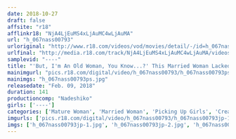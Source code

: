 ```yaml
---
date: 2018-10-27
draft: false
affsite: "r18"
afflinkr18: "NjA4LjEuMS4xLjAuMC4wLjAuMA"
url: "h_067nass00793"
urloriginal: "http://www.r18.com/videos/vod/movies/detail/-/id=h_067nass00793"
urlfinal: "http://media.r18.com/track/NjA4LjEuMS4xLjAuMC4wLjAuMA/videos/vod/movies/detail/-/id=h_067nass00793"
samplevid: "----"
title: "'But, I'm An Old Woman, You Know...?' This Married Woman Lacked Confidence, But When Our Eyes Met She Turned Into A Horny Pussy Pumping Creampie Whore Thank You, That Was Delicious!!"
mainimgurl: "pics.r18.com/digital/video/h_067nass00793/h_067nass00793ps.jpg"
mainimgs: "h_067nass00793ps.jpg"
releasedate: "Feb. 09, 2018"
duration: 141
productioncomp: "Nadeshiko"
girls: ['----']
categories: ['Mature Woman', 'Married Woman', 'Picking Up Girls', 'Creampie', 'Hi-Def']
imgurls: ['pics.r18.com/digital/video/h_067nass00793/h_067nass00793jp-1.jpg', 'pics.r18.com/digital/video/h_067nass00793/h_067nass00793jp-2.jpg', 'pics.r18.com/digital/video/h_067nass00793/h_067nass00793jp-3.jpg', 'pics.r18.com/digital/video/h_067nass00793/h_067nass00793jp-4.jpg', 'pics.r18.com/digital/video/h_067nass00793/h_067nass00793jp-5.jpg', 'pics.r18.com/digital/video/h_067nass00793/h_067nass00793jp-6.jpg', 'pics.r18.com/digital/video/h_067nass00793/h_067nass00793jp-7.jpg', 'pics.r18.com/digital/video/h_067nass00793/h_067nass00793jp-8.jpg', 'pics.r18.com/digital/video/h_067nass00793/h_067nass00793jp-9.jpg', 'pics.r18.com/digital/video/h_067nass00793/h_067nass00793jp-10.jpg', 'pics.r18.com/digital/video/h_067nass00793/h_067nass00793jp-11.jpg', 'pics.r18.com/digital/video/h_067nass00793/h_067nass00793jp-12.jpg', 'pics.r18.com/digital/video/h_067nass00793/h_067nass00793jp-13.jpg', 'pics.r18.com/digital/video/h_067nass00793/h_067nass00793jp-14.jpg', 'pics.r18.com/digital/video/h_067nass00793/h_067nass00793jp-15.jpg', 'pics.r18.com/digital/video/h_067nass00793/h_067nass00793jp-16.jpg', 'pics.r18.com/digital/video/h_067nass00793/h_067nass00793jp-17.jpg', 'pics.r18.com/digital/video/h_067nass00793/h_067nass00793jp-18.jpg', 'pics.r18.com/digital/video/h_067nass00793/h_067nass00793jp-19.jpg', 'pics.r18.com/digital/video/h_067nass00793/h_067nass00793jp-20.jpg']
imgs: ['h_067nass00793jp-1.jpg', 'h_067nass00793jp-2.jpg', 'h_067nass00793jp-3.jpg', 'h_067nass00793jp-4.jpg', 'h_067nass00793jp-5.jpg', 'h_067nass00793jp-6.jpg', 'h_067nass00793jp-7.jpg', 'h_067nass00793jp-8.jpg', 'h_067nass00793jp-9.jpg', 'h_067nass00793jp-10.jpg', 'h_067nass00793jp-11.jpg', 'h_067nass00793jp-12.jpg', 'h_067nass00793jp-13.jpg', 'h_067nass00793jp-14.jpg', 'h_067nass00793jp-15.jpg', 'h_067nass00793jp-16.jpg', 'h_067nass00793jp-17.jpg', 'h_067nass00793jp-18.jpg', 'h_067nass00793jp-19.jpg', 'h_067nass00793jp-20.jpg']
---
```

